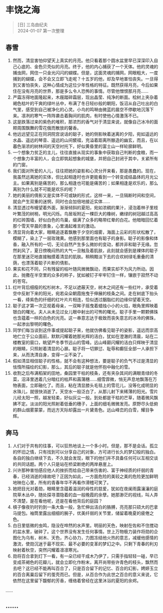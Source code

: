 # 丰饶之海
> [日] 三岛由纪夫  
> 2024-01-07 第一次整理

## 春雪
1. 然而，清显害怕仰望天上真实的月亮。他只看着那个圆水盆里早已深深印入自己心底的、金色贝壳似的月亮。终于，他的内心捕获了一个天体。他的灵魂的捕虫网，网住一只金光闪闪的蝴蝶。但是，这面灵魂的捕网，网眼粗大，一度捕到的蝴蝶，会不会又立即飞走呢？十五岁的他，却及早地害怕丧失。一旦得到又害怕丧失，这种心情成为这位少年性格的特征。既然获得月亮，今后如果住在没有月亮的世界，那是多么令人恐怖的事情。尽管他憎恨那月亮……
2. 严霜冻得地面隆起来，木屐踏碎霜层，现出晶莹、纯净的断面。桧树上夹杂着褐色枯叶的干爽的绿叶丛中，布满了冬日轻纱般的朝阳，饭沼从自己吐出的白气里，感受到自己被净化的心灵。小鸟的鸣啭由微蓝的晨空不停歇地沉落下来。凛冽的寒气一阵阵袭击着胸间的肌肉，有时使他心情激荡不已。
3. 这是跌落过来的紫色的堆积，那浓烈的香气对于清显来说，就像自己冰冷的面颊周围飘舞的雪花俄而散放的馨香。
4. 他远远望见正在同洞院宫说话的聪子，她的侧影映着迷离的夕阳，宛如遥远的水晶、遥远的琴音、遥远的山间襞褶，充溢着距离所酿造的幽玄，而且，在以暮色渐浓的树林间的天空衬托下，好似黄昏里的富士山一样轮廓鲜明。
5. 一个想象力贫乏的主儿，往往直接从现实的事象中获取自己判断的食粮，而一个想象力丰富的人，会立即筑起想象的城堡，并把自己封闭于其中，关紧所有的门窗，
6. 我们面对所爱的人儿，往往把她的姿影和心灵分开来看，那是愚蠢的。现在，我虽然远离她的实体，但比起相逢时也许更能看到一个转变成结晶体的月光公主。如果离别是痛苦的，那么相逢也可能是痛苦的；如果相逢是欢乐的，那么离别为什么就不可能是欢乐的呢？
7. 她的美丽的倩影又是实体不可或缺的形式，这样一来，一旦隔断时间和空间，就会产生双重的迷惘，同时也会加倍地接近实体……
8. 清显透过布幔望着外面，渐渐倾斜的夏阳，宛如浓稠的果汁，浸泡着林子里枝叶繁茂的树梢，明光闪烁。鸟居坂附近一棵巨大的橡树，嫩绿的树冠越过高高的红砖围墙，好似白色的鸟巢，缀满了众多的略带红晕的白花。他暗暗回忆着那个雪天早晨的景象，心里涌起难言的激动。
9. 清显背向着大家，眼睛追逐着飘散于夕空的烟雾，海面上云彩的形状松散了，模糊了，染上了一层玫瑰黄。他感到那里面也有聪子的身影。聪子的影像和体香，融入所有的一切，无论自然产生多么微妙的变动，都并非和聪子无缘。忽然刹风了，夏日傍晚闷热的大气一旦触及着肌肤，此刻就会感到是裸体的聪子在那里迷茫地直接触摸着清显的肌肤。稍稍黯淡下去的合欢树绿毛重叠的清荫，也漂荡着聪子片断的倩影。
10. 果实和花不同，只有残留的枯叶随风微微飘动，而果实却不为风力所动。因此，抛撒在半空里的众多的柿子，犹如被钉子牢牢钉住一样，镶嵌于寂然不动的苍穹。
11. 红叶背后细瘦的松杉树木，不足以遮蔽天空，树木之间还有一些红叶，承受着空中反射下来的阳光，宛若朵朵朝霞拖曳于伸展的枝条之间。走在树底下抬头一看，绛紫色的纤细的红叶片片相连，恰似透过胭脂红的边缘仰望着天空。
12. 聪子这才第一次正视着母亲，一双眸子摇曳着蜡烛小小的火焰，眼角里辉映着银白的曙光。夫人从未见过女儿眼中射出的可怖的曙光。聪子手里一颗颗佛珠也含蕴着一样的白色的光亮。这一串意志达于极致而丧失意志的冰冷的佛珠，一起渗出黎明的曙色。
13. 同学们每当谈到这件事或提起聪子来，他就仿佛看见聪子的姿影，遥远而崇高地伫立于公众面前，默默闪耀着她那光辉的洁白，犹如在澄澈的清晨，站在二楼教室的窗口，眺望严冬季节远山的雪峰。远山峰巅闪耀的洁白只辉映于清显的眼睛，只照射着清显的心扉。聪子将一切罪愆、耻辱和癫狂全部一人承担下来，从而洗清自身，变得一尘不染了。
14. 假如清显相信聪子的性格，就不会有这种想法，要是聪子的负气不过是清显的怯惰所描绘的幻影，那么，其后的聪子就是他怀抱中融化的雪。
15. 收割之后布满稻架的田地，桑园里干枯的枝条，还有夹杂其间的满眼青绿的冬菜，沼泽里透着几分暗红的枯芦和菖蒲穗……细雪霏微，悄无声息地飘落在万物表面，立即融化了。而且，粘在清显膝头毛毯上的雪花儿，没等化成明显的水珠儿，就很快消逝了。天空水一般泛白了，从那儿射下来稀薄的阳光。雪片儿经太阳一照，越发轻柔，好似灰尘一般。到处都是干枯的芒草，随着微风飘拂不定。淡淡的阳光照射着低垂的穗子，上面的细毛微微发亮。原野尽头低俯的群山烟雾蒙蒙，而远方天际却露出一片黛青色。远山峰峦的白雪，耀目争辉。

## 奔马
1. 人们对于共有的往事，可以狂热地谈上一个多小时。但是，那不是会话。孤立的怀旧之情，只有找到可以分享自己的对象，方可进行长久的梦幻般的独白。各自的独白继续下去，不久就会发现，眼下的他们并不具备任何可以互相交谈的共同话题。两个人只是站在桥梁断绝的两岸悬崖上。
2. 兴许那种害怕感应他人的挫折而给自己带来伤害的、富于神经质的纤弱的青春，已经消逝的缘故吧？正因为如此，一方面危险的美较之美的危险更加鲜明地映在心里，所有的青春年华不再看作滑稽可笑了。
3. 她把目光对着勋，眼睛里含蕴着温润的母性的慈爱，犹如在夜阑雨露瀼瀼的庭院草木丛中，随处探寻潜隐着的血一般晚霞的余孽。她那渺茫的视线，叫人弄不清楚，是在看他呢，还是在看他背后的庭园？
4. 槙子像夜钓时钓到一条大鱼一般，急忙伸出洁白的胳膊，亮亮那只硕大的巴拿马提包。袖筒里露出细细的腕子，优美纤弱的关节里，储留着晚夏的疲倦之色。
5. 白日里低微的虫鸣，隐没在哗然的水声里。明丽的天色，映射在佐和不住搅动的盆水里，破碎了。这个世界没有发生任何事情。世上万物极力装作将勋的企图化为乌有，树木、天色，齐心协力，力图冻结他火热的意志，减缓他感情的激流，使勋沉迷于最不现实、最不必要的变革的梦幻之中。只剩下青春的利刃映射着秋空，突然闪耀着凛凛寒光。
6. 勋将百合拿到灯下一看，有一朵已经干成木乃伊了，只需手指轻轻一碰，早已变成茶褐色的花瓣儿，就会立即化作粉末，离开尚带些许青色的枝头，飘然而去吧？这已经不能再叫百合了，只是百合留下的记忆、百合的幻影，娉婷玉立的百合离巢后留下的茧壳而已。但是，从百合作为此世之百合的意义来说，它依然在这里留下馥郁的芳香，缠络着曾经在这里沐浴的夏阳的余烬。

......

## ......
